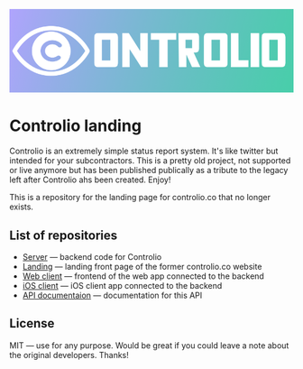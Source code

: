 ![Controlio](/designs/github_header.png?raw=true)
# Controlio landing
Controlio is an extremely simple status report system. It's like twitter but intended for your subcontractors. This is a pretty old project, not supported or live anymore but has been published publically as a tribute to the legacy left after Controlio ahs been created. Enjoy!

This is a repository for the landing page for controlio.co that no longer exists.
## List of repositories
* [Server](https://github.com/backmeupplz/controlio-server) — backend code for Controlio
* [Landing](https://github.com/backmeupplz/controlio-landing) — landing front page of the former controlio.co website
* [Web client](https://github.com/backmeupplz/controlio-web) — frontend of the web app connected to the backend
* [iOS client](https://github.com/backmeupplz/controlio-ios) — iOS client app connected to the backend 
* [API documentaion](API.md) — documentation for this API

## License
MIT — use for any purpose. Would be great if you could leave a note about the original developers. Thanks!